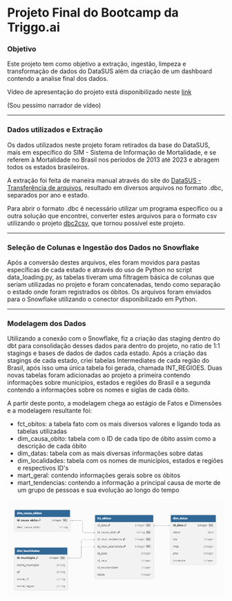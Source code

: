 # Projeto Final do Bootcamp da Triggo.ai

### Objetivo

Este projeto tem como objetivo a extração, ingestão, limpeza e transformação de dados do DataSUS além da criação de um dashboard contendo a analise final dos dados.

Vídeo de apresentação do projeto está disponibilizado neste [link](https://youtu.be/Sh6PbnDsKN8)

(Sou pessímo narrador de vídeo)

---


### Dados utilizados e Extração

Os dados utilizados neste projeto foram retirados da base do DataSUS, mais em específico do SIM - Sistema de Informação de Mortalidade, e se referem à Mortalidade no Brasil nos períodos de 2013 até 2023 e abragem todos os estados brasileiros.

A extração foi feita de maneira manual através do site do [DataSUS - Transferência de arquivos](https://datasus.saude.gov.br/transferencia-de-arquivos/), resultado em diversos arquivos no formato .dbc, separados por ano e estado.

Para abrir o formato .dbc é necessário utilizar um programa específico ou a outra solução que encontrei, converter estes arquivos para o formato csv utilizando o projeto [dbc2csv](https://github.com/greatjapa/dbc2csv), que tornou possivel este projeto.


---  


### Seleção de Colunas e Ingestão dos Dados no Snowflake

Após a conversão destes arquivos, eles foram movidos para pastas específicas de cada estado e através do uso de Python no script data_loading.py, as tabelas tiveram uma filtragem básica de colunas que seriam utilizadas no projeto e foram concatenadas, tendo como separação o estado onde foram registrados os óbitos.
Os arquivos foram enviados para o Snowflake utilizando o conector disponibilizado em Python.


---  


### Modelagem dos Dados

Utilizando a conexão com o Snowflake, fiz a criação das staging dentro do dbt para consolidação desses dados para dentro do projeto, no ratio de 1:1 stagings e bases de dados de dados cada estado.
Após a criação das stagings de cada estado, criei tabelas Intermediates de cada região do Brasil, após isso uma única tabela foi gerada, chamada INT_REGIOES.
Duas novas tabelas foram adicionadas ao projeto a primeira contendo informações sobre municipios, estados e regiões do Brasil e a segunda contendo a informações sobre os nomes e siglas de cada óbito.

A partir deste ponto, a modelagem chega ao estágio de Fatos e Dimensões e a modelagem resultante foi:
- fct_obitos: a tabela fato com os mais diversos valores e ligando toda as tabelas utilizadas
- dim_causa_obito: tabela com o ID de cada tipo de óbito assim como a descrição de cada óbito
- dim_datas: tabela com as mais diversas informações sobre datas
- dim_localidades: tabela com os nomes de municípios, estados e regiões e respectivos ID's
- mart_geral: contendo informações gerais sobre os óbitos
- mart_tendencias: contendo a informação a principal causa de morte de um grupo de pessoas e sua evolução ao longo do tempo


![fact and dim tables](https://github.com/lucasbatistaf/final_project_triggo/blob/main/fact%20and%20dim.png)
